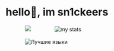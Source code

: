 # hello👋, im sn1ckeers

ㅤㅤㅤㅤ<img src="https://github.com/user-attachments/assets/d6b53e62-142a-4953-ba42-75901df8937d">ㅤㅤㅤㅤㅤ![my stats](https://github-readme-stats.vercel.app/api?username=sn1ckeers&show_icons=true&theme=transparent)

ㅤㅤㅤㅤ![Лучшие языки](https://github-readme-stats.vercel.app/api/top-langs/?username=sn1ckeers&layout=compact&theme=transparent)

